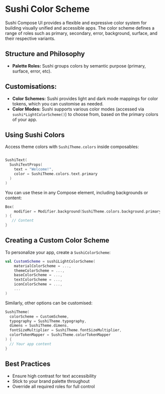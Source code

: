 # Sushi Color Scheme

Sushi Compose UI provides a flexible and expressive color system for building visually unified and
accessible apps. The color scheme defines a range of roles such as primary, secondary, error,
background, surface, and their respective variants.

## Structure and Philosophy

- **Palette Roles:** Sushi groups colors by semantic purpose (primary, surface, error, etc).

## Customisations:
- **Color Schemes:** Sushi provides light and dark mode mappings for color tokens, which you can customise as needed.
- **Color Modes:** Sushi supports various color modes (accessed via `sushi*LightColorScheme()`) to choose from, based on the primary colors of your app.

## Using Sushi Colors

Access theme colors with `SushiTheme.colors` inside composables:

```kotlin

SushiText(
  SushiTextProps(
    text = "Welcome!",
    color = SushiTheme.colors.text.primary
  )
)
```

You can use these in any Compose element, including backgrounds or content:

```kotlin
Box(
    modifier = Modifier.background(SushiTheme.colors.background.primary)
) {
   // Content
}
```

## Creating a Custom Color Scheme

To personalize your app, create a `SushiColorScheme`:

```kotlin
val CustomScheme = sushiLightColorScheme(
    materialColorScheme = ...,
    themeColorScheme = ...,
    baseColorScheme = ...,
    textColorScheme = ...,
    iconColorScheme = ...,
    ...
)
```

Similarly, other options can be customised:

```kotlin
SushiTheme(
  colorScheme = CustomScheme,
  typography = SushiTheme.typography,
  dimens = SushiTheme.dimens,
  fontSizeMultiplier = SushiTheme.fontSizeMultiplier,
  colorTokenMapper = SushiTheme.colorTokenMapper
) {
  // Your app content
}
```

## Best Practices

- Ensure high contrast for text accessibility
- Stick to your brand palette throughout
- Override all required roles for full control